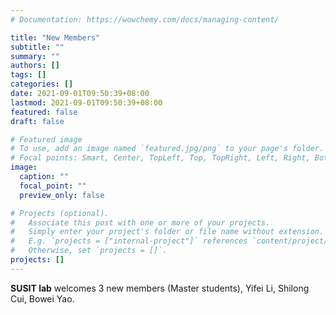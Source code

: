 ```yaml
---
# Documentation: https://wowchemy.com/docs/managing-content/

title: "New Members"
subtitle: ""
summary: ""
authors: []
tags: []
categories: []
date: 2021-09-01T09:50:39+08:00
lastmod: 2021-09-01T09:50:39+08:00
featured: false
draft: false

# Featured image
# To use, add an image named `featured.jpg/png` to your page's folder.
# Focal points: Smart, Center, TopLeft, Top, TopRight, Left, Right, BottomLeft, Bottom, BottomRight.
image:
  caption: ""
  focal_point: ""
  preview_only: false

# Projects (optional).
#   Associate this post with one or more of your projects.
#   Simply enter your project's folder or file name without extension.
#   E.g. `projects = ["internal-project"]` references `content/project/deep-learning/index.md`.
#   Otherwise, set `projects = []`.
projects: []
---
```

**SUSIT lab** welcomes 3 new members (Master students), Yifei Li, Shilong Cui, Bowei Yao. 